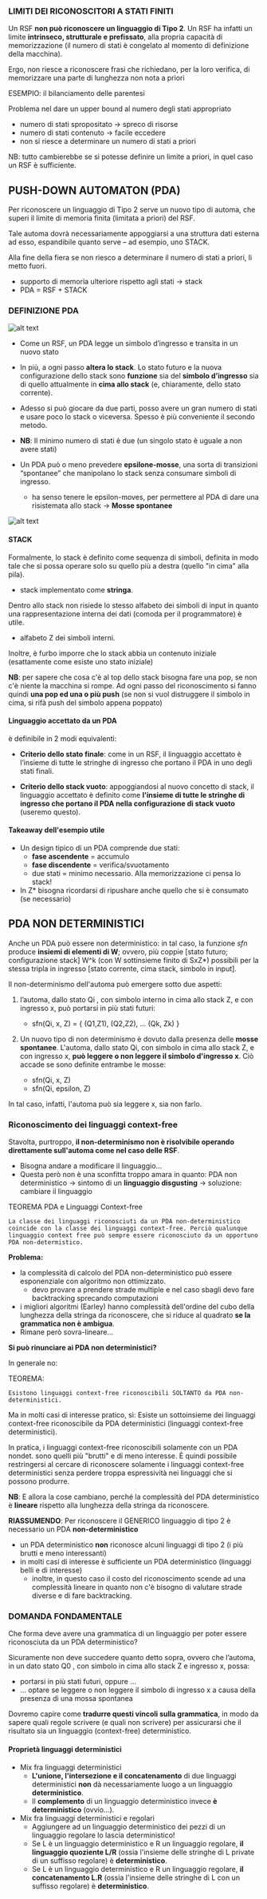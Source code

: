 ### LIMITI DEI RICONOSCITORI A STATI FINITI
Un RSF __non può riconoscere un linguaggio di Tipo 2__. Un RSF ha infatti un limite __intrinseco, strutturale e prefissato__, alla propria capacità di memorizzazione (il numero di stati è congelato al momento di definizione della macchina).

Ergo, non riesce a riconoscere frasi che richiedano, per la loro verifica, di memorizzare una parte di lunghezza non nota a priori

ESEMPIO: il bilanciamento delle parentesi

Problema nel dare un upper bound al numero degli stati appropriato
- numero di stati spropositato -> spreco di risorse
- numero di stati contenuto -> facile eccedere
- non si riesce a determinare un numero di stati a priori

NB: tutto cambierebbe se si potesse definire un limite a priori, in quel caso un RSF è sufficiente.

## PUSH-DOWN AUTOMATON (PDA)
Per riconoscere un linguaggio di Tipo 2 serve un nuovo tipo di automa, che superi il limite di memoria finita (limitata a priori) del RSF.

Tale automa dovrà necessariamente appoggiarsi a una struttura dati esterna ad esso, espandibile quanto serve – ad esempio, uno STACK.

Alla fine della fiera se non riesco a determinare il numero di stati a priori, li metto fuori.
- supporto di memoria ulteriore rispetto agli stati -> stack 
- PDA = RSF + STACK

### DEFINIZIONE PDA
![alt text](immagini/definizione_PDA.png)

- Come un RSF, un PDA legge un simbolo d’ingresso e transita in un nuovo stato

- In più, a ogni passo __altera lo stack__. Lo stato futuro e la nuova configurazione dello stack sono  __funzione__ sia del __simbolo d’ingresso__ sia di quello attualmente in __cima allo stack__ (e, chiaramente, dello stato corrente).

- Adesso si può giocare da due parti, posso avere un gran numero di stati e usare poco lo stack o viceversa. Spesso è più conveniente il secondo metodo. 
    
- **NB**: Il minimo numero di stati è due (un singolo stato è uguale a non avere stati)

- Un PDA può o meno prevedere __epsilone-mosse__, una sorta di transizioni “spontanee” che manipolano lo stack senza consumare simboli di ingresso.
    - ha senso tenere le epsilon-moves, per permettere al PDA  di dare una risistemata allo stack -> **Mosse spontanee**

![alt text](immagini/sfn_PDA.png)

#### STACK
Formalmente, lo stack è definito come sequenza di simboli, definita in modo tale che si possa operare solo su quello più a destra (quello "in cima" alla pila).

- stack implementato come __stringa__.

Dentro allo stack non risiede lo stesso alfabeto dei simboli di input in quanto una rappresentazione interna dei dati (comoda per il programmatore) è utile.
- alfabeto Z dei simboli interni.

Inoltre, è furbo imporre che lo stack abbia un contenuto iniziale (esattamente come esiste uno stato iniziale)

**NB**: per sapere che cosa c'è al top dello stack bisogna fare una pop, se non c'è niente la macchina si rompe. Ad ogni passo del riconoscimento si fanno quindi **una pop ed una o più push** (se non si vuol distruggere il simbolo in cima, si rifà push del simbolo appena poppato)

#### Linguaggio accettato da un PDA
è definibile in 2 modi equivalenti:

- **Criterio dello stato finale**: come in un RSF, il linguaggio accettato è l’insieme di tutte le stringhe di ingresso che portano il PDA in uno degli stati finali.

- **Criterio dello stack vuoto**: appoggiandosi al nuovo concetto di stack, il linguaggio accettato è definito come **l'insieme di tutte le stringhe di ingresso che portano il PDA nella configurazione di stack vuoto** (useremo questo).

#### Takeaway dell'esempio utile
- Un design tipico di un PDA comprende due stati:
    - **fase ascendente** = accumulo
    - **fase discendente** = verifica/svuotamento 
    - due stati = minimo necessario. Alla memorizzazione ci pensa lo stack!
- In Z* bisogna ricordarsi di ripushare anche quello che si è consumato (se necessario)



## PDA NON DETERMINISTICI
Anche un PDA può essere non deterministico: in tal caso, la funzione *sfn* produce __insiemi di elementi di W__; ovvero, più coppie [stato futuro; configurazione stack] W^k (con W sottinsieme finito di SxZ*) possibili per la stessa tripla in ingresso [stato corrente, cima stack, simbolo in input].

Il non-determinismo dell'automa può emergere sotto due aspetti:
1. l’automa, dallo stato Qi , con simbolo interno in cima allo stack Z, e con ingresso x, può portarsi in più stati futuri:
    - sfn(Qi, x, Z) = { (Q1,Z1), (Q2,Z2), … (Qk, Zk) }

2. Un nuovo tipo di non determinismo è dovuto dalla presenza delle __mosse spontanee__. L'automa, dallo stato Qi, con simbolo in cima allo stack Z, e con ingresso x, **può leggere o non leggere il simbolo d'ingresso x**. Ciò accade se sono definite entrambe le mosse:
    - sfn(Qi, x, Z)
    - sfn(Qi, epsilon, Z)

In tal caso, infatti, l'automa può sia leggere x, sia non farlo. 

### Riconoscimento dei linguaggi context-free
Stavolta, purtroppo, **il non-determinismo non è risolvibile operando direttamente sull'automa come nel caso delle RSF**.
- Bisogna andare a modificare il linguaggio...
- Questa però non è una sconfitta troppo amara in quanto: PDA non deterministico -> sintomo di un **linguaggio disgusting** -> soluzione: cambiare il linguaggio

TEOREMA PDA e Linguaggi Context-free
``` 
La classe dei linguaggi riconosciuti da un PDA non-deterministico coincide con la classe dei linguaggi context-free. Perciò qualunque linguaggio context free può sempre essere riconosciuto da un opportuno PDA non-determistico.
```

__Problema:__
- la complessità di calcolo del PDA non-deterministico può essere esponenziale con algoritmo non ottimizzato.
    - devo provare a prendere strade multiple e nel caso sbagli devo fare backtracking sprecando computazioni
- i migliori algoritmi (Earley) hanno complessità dell'ordine del cubo della lunghezza della stringa da riconoscere, che si riduce al quadrato **se la grammatica non è ambigua**.
- Rimane però sovra-lineare…

**Si può rinunciare ai PDA non deterministici?**

In generale no:

TEOREMA:
```
Esistono linguaggi context-free riconoscibili SOLTANTO da PDA non-deterministici.
```

Ma in molti casi di interesse pratico, sì: Esiste un sottoinsieme dei linguaggi context-free riconoscibile da PDA deterministici (linguaggi context-free deterministici).

In pratica, i linguaggi context-free riconoscibili solamente con un PDA nondet. sono quelli più "brutti" e di meno interesse. È quindi possibile restringersi al cercare di riconoscere solamente i linguaggi context-free deterministici senza perdere troppa espressività nei linguaggi che si possono produrre. 

**NB**: E allora la cose cambiano, perché la complessità del PDA deterministico è __lineare__ rispetto alla lunghezza della stringa da riconoscere.

**RIASSUMENDO**: 
Per riconoscere il GENERICO linguaggio di tipo 2 è necessario un PDA __non-deterministico__
- un PDA deterministico **non** riconosce alcuni linguaggi di tipo 2 (i più brutti e meno interessanti)
- in molti casi di interesse è sufficiente un PDA deterministico (linguaggi belli e di interesse)
    - inoltre, in questo caso il costo del riconoscimento scende ad una complessità lineare in quanto non c'è bisogno di valutare strade diverse e di fare backtracking.

### DOMANDA FONDAMENTALE
Che forma deve avere una grammatica di un linguaggio per poter essere riconosciuta da un PDA deterministico?

Sicuramente non deve succedere quanto detto sopra, ovvero che l’automa, in un dato stato Q0 , con simbolo in cima allo stack Z e ingresso x, possa:
- portarsi in più stati futuri, oppure ...
- ... optare se leggere o non leggere il simbolo di ingresso x a causa della presenza di una mossa spontanea 

Dovremo capire come __tradurre questi vincoli sulla grammatica__, in modo da sapere quali regole scrivere (e quali non scrivere) per assicurarsi che il risultato sia un linguaggio (context-free) deterministico.

#### Proprietà linguaggi deterministici
- Mix fra linguaggi deterministici
    - __L'unione, l'intersezione e il concatenamento__ di due linguaggi deterministici __non__ dà necessariamente luogo a un linguaggio __deterministico__.
    - Il __complemento__ di un linguaggio deterministico invece __è deterministico__ (ovvio…).
- Mix fra linguaggi deterministici e regolari
    - Aggiungere ad un linguaggio deterministico dei pezzi di un linguaggio regolare lo lascia deterministico!
    - Se L è un linguaggio deterministico e R un linguaggio regolare, __il linguaggio quoziente L/R__ (ossia l'insieme delle stringhe di L private di un suffisso regolare) è __deterministico__.
    - Se L è un linguaggio deterministico e R un linguaggio regolare, __il concatenamento L.R__ (ossia l'insieme delle stringhe di L con un suffisso regolare) è __deterministico__.